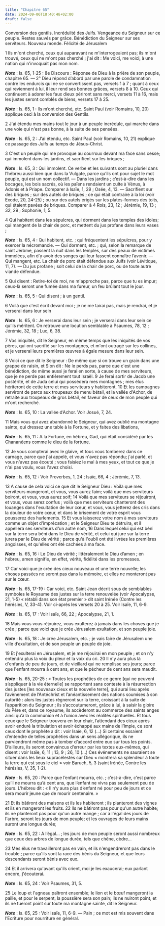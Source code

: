 ```yaml
---
title: "Chapitre 65"
date: 2024-09-06T18:40:48+02:00
draft: false
---
```



Conversion des gentils.
Incrédulité des Juifs.
Vengeance du Seigneur sur ce peuple.
Restes sauvés par grâce.
Bénédiction du Seigneur sur ses serviteurs.
Nouveau monde.
Félicité de Jérusalem


1 Ils m'ont cherché, ceux qui auparavant ne m'interrogeaient pas; ils m'ont trouvé, ceux qui ne m'ont pas cherché ; j'ai dit : Me voici, me voici, à une nation qui n'invoquait pas mon nom.

***Note*** :  Is. 65, 1-25 : 8e Discours : Réponse de Dieu à la prière de son peuple, chapitre 65. ― 2° Dieu répond d’abord par une parole de condamnation contre les endurcis qui ne se convertissent pas, versets 1 à 7 ; quant à ceux qui reviennent à lui, il leur rend ses bonnes grâces, versets 8 à 10. Ceux qui continuent à adorer les faux dieux périront sans merci, versets 11 à 16, mais les justes seront comblés de biens, versets 17 à 25.

***Note*** :  Is. 65, 1 : Ils m’ont cherché, etc. Saint Paul (voir Romains, 10, 20) applique ceci à la conversion des Gentils.

2 J'ai étendu mes mains tout le jour à un peuple incrédule, qui marche dans une voie qui n'est pas bonne, à la suite de ses pensées.

***Note*** :  Is. 65, 2 : J’ai étendu, etc. Saint Paul (voir Romains, 10, 21) explique ce passage des Juifs au temps de Jésus-Christ.

3 C'est un peuple qui me provoque au courroux devant ma face sans cesse; qui immolent dans les jardins, et sacrifient sur les briques ;

***Note*** :  Is. 65, 3 : Qui immolent. Ce verbe et les suivants sont au pluriel dans l’hébreu aussi bien que dans la Vulgate, parce qu’ils ont pour sujet le mot peuple, qui est un nom collectif. ― Dans les jardins ; c’est-à-dire dans les bocages, les bois sacrés, où les païens rendaient un culte à Vénus, à Adonis et à Priape. Comparer à Isaïe, 1, 29 ; Osée, 4, 13. ― Sacrifient sur des briques ; sur des autels de briques ; ce qui était contraire à la loi (voir Exode, 20, 24-25) ; ou sur des autels érigés sur les plates-formes des toits, qui étaient pavées de briques. Comparer à 4 Rois, 23, 12 ; Jérémie, 19, 13 ; 32, 29 ; Sophonie, 1, 5.

4 Qui habitent dans les sépulcres, qui dorment dans les temples des idoles; qui mangent de la chair de porc, et mettent du jus profane dans leurs vases ;

***Note*** :  Is. 65, 4 : Qui habitent, etc. ; qui fréquentent les sépulcres, pour y exercer la nécromancie. ― Qui dorment, etc. ; qui, selon la remarque de saint Jérôme, passent la nuit dans les temples, sur des peaux de victimes immolées, afin d’y avoir des songes qui leur fassent connaître l’avenir. ― Qui mangent, etc. La chair de porc était défendue aux Juifs (voir Lévitique, 11, 7). ― Du jus profane ; soit celui de la chair de porc, ou de toute autre viande défendue.

5 Qui disent : Retire-toi de moi, ne m'approche pas, parce que tu es impur; ceux-là seront une fumée dans ma fureur, un feu brûlant tout le jour.

***Note*** :  Is. 65, 5 : Qui disent ; à un gentil.


6 Voilà que c'est écrit devant moi ; je ne me tairai pas, mais je rendrai, et je verserai dans leur sein

***Note*** :  Is. 65, 6 : Je verserai dans leur sein ; je verserai dans leur sein ce qu’ils méritent. On retrouve une locution semblable à Psaumes, 78, 12 ; Jérémie, 32, 18 ; Luc, 6, 38.

7 Vos iniquités, dit le Seigneur, en même temps que les iniquités de vos pères, qui ont sacrifié sur les montagnes, et m'ont outragé sur les collines, et je verserai leurs premières œuvres à égale mesure dans leur sein.


8 Voici ce que dit le Seigneur : De même que si on trouve un grain dans une grappe de raisin, et Sion dit : Ne le perds pas, parce que c'est une bénédiction, de même aussi je ferai en sorte, à cause de mes serviteurs, que je ne perde pas entièrement tout Israël. 9 Je ferai sortir de Jacob une postérité, et de Juda celui qui possédera mes montagnes ; mes élus hériteront de cette terre et mes serviteurs y habiteront. 10 Et les campagnes serviront de parcs aux troupeaux de menu bétail, et la vallée d'Achor, de retraite aux troupeaux de gros bétail, en faveur de ceux de mon peuple qui m'ont recherché.

***Note*** :  Is. 65, 10 : La vallée d’Achor. Voir Josué, 7, 24.


11 Mais vous qui avez abandonné le Seigneur, qui avez oublié ma montagne sainte, qui dressez une table à la Fortune, et y faites des libations,

***Note*** :  Is. 65, 11 : A la Fortune, en hébreu, Gad, qui était considéré par les Chananéens comme le dieu de la fortune.

12 Je vous compterai avec le glaive, et tous vous tomberez dans ce carnage, parce que j'ai appelé, et vous n'avez pas répondu; j'ai parlé, et vous n'avez pas écouté ; vous faisiez le mal à mes yeux, et tout ce que je n'ai pas voulu, vous l'avez choisi.

***Note*** :  Is. 65, 12 : Voir Proverbes, 1, 24 ; Isaïe, 66, 4 ; Jérémie, 7, 13.


13 A cause de cela voici ce que dit le Seigneur Dieu : Voilà que mes serviteurs mangeront, et vous, vous aurez faim; voilà que mes serviteurs boiront, et vous, vous aurez soif; 14 Voilà que mes serviteurs se réjouiront, et vous, vous serez confus ; voilà que mes serviteurs chanteront des louanges dans l'exultation de leur cœur, et vous, vous jetterez des cris dans la douleur de votre cœur, et dans le brisement de votre esprit vous pousserez des hurlements. 15 Et vous laisserez votre nom à mes serviteurs comme un objet d'imprécation ; et le Seigneur Dieu te détruira, et il appellera ses serviteurs d'un autre nom, 16 Dans lequel celui qui est béni sur la terre sera béni dans le Dieu de vérité, et celui qui jure sur la terre jurera par le Dieu de vérité ; parce qu'à l'oubli ont été livrées les premières angoisses, et qu'elles ont été cachées à ma face.

***Note*** :  Is. 65, 16 : Le Dieu de vérité ; littéralement le Dieu d’amen ; en hébreu, amen signifie, en effet, vérité, fidélité dans les promesses.


17 Car voici que je crée des cieux nouveaux et une terre nouvelle; les choses passées ne seront pas dans la mémoire, et elles ne monteront pas sur le cœur.

***Note*** :  Is. 65, 17-19 : Car voici, etc. Saint Jean décrit sous de semblables symboles le Royaume des justes sur la terre renouvelée (voir Apocalypse, 21, 1-5) « rétabli dans son état premier » dit saint Irénée (Contre les hérésies, V, 33-4). Voir ci-après les versets 20 à 25. Voir Isaïe, 11, 6-9.

***Note*** :  Is. 65, 17 : Voir Isaïe, 66, 22 ; Apocalypse, 21, 1.

18 Mais vous vous réjouirez, vous exulterez à jamais dans les choses que je crée ; parce que voici que je crée Jérusalem exultation, et son peuple joie.

***Note*** :  Is. 65, 18 : Je crée Jérusalem, etc. ; je vais faire de Jérusalem une ville d’exultation, et de son peuple un peuple de joie.


19 Et j'exulterai en Jérusalem, et je me réjouirai en mon peuple ; et on n'y entendra plus la voix du pleur et la voix du cri. 20 Il n'y aura plus là d'enfants de peu de jours, et de vieillard qui ne remplisse ses jours; parce que l'enfant mourra à cent ans, et que le pécheur de cent ans sera maudit.

***Note*** :  Is. 65, 20-25 : « Toutes les prophéties de ce genre [qui ne peuvent s’appliquer à la vie éternelle] se rapportent sans conteste à la résurrection des justes [les nouveaux cieux et la nouvelle terre], qui aurai lieu après l’avènement de l’Antéchrist et l’anéantissement des nations soumises à son autorité : alors les justes règneront sur la terre, croissant à la suite de l’apparition du Seigneur ; ils s’accoutumeront, grâce à lui, à saisir la gloire du Père et, dans ce royaume, ils accèderont au commerce des saints anges ainsi qu’à la communion et à l’union avec les réalités spirituelles. Et tous ceux que le Seigneur trouvera en leur chair, l’attendant des cieux après avoir enduré la tribulation et avoir échappé aux mains de l’Impie, ce sont ceux dont le prophète a dit : voir Isaïe, 6, 12 (…) Si certains essaient d’entendre de telles prophéties dans un sens allégorique, ils ne parviendront même pas à tomber d’accord entre eux sur tous les points. D’ailleurs, ils seront convaincus d’erreur par les textes
eux-mêmes, qui disent : voir Isaïe, 6, 11 ; 13, 9 ; 26, 10 (…) Ces événements ne sauraient se situer dans les lieux supracélestes car Dieu « montrera sa splendeur à toute la terre qui est sous le ciel » voir Baruch, 5, 3 (saint Irénée, Contre les hérésies, V, 35, 1-2).

***Note*** :  Is. 65, 20 : Parce que l’enfant mourra, etc. ; c’est-à-dire, c’est parce qu’il ne mourra qu’à cent ans, que l’enfant ne vivra pas seulement peu de jours. L’hébreu dit : « Il n’y aura plus d’enfant né pour peu de jours et ce sera mourir jeune que de mourir centenaire. »


21 Et ils bâtiront des maisons et ils les habiteront ; ils planteront des vignes et ils en mangeront les fruits. 22 Ils ne bâtiront pas pour qu'un autre habite; ils ne planteront pas pour qu'un autre mange ; car à l'égal des jours de l'arbre, seront les jours de mon peuple; et les ouvrages de leurs mains auront une longue durée;

***Note*** :  Is. 65, 22 : A l’égal… ; les jours de mon peuple seront aussi nombreux que ceux des arbres de longue durée, tels que chêne, cèdre…

23 Mes élus ne travailleront pas en vain, et ils n'engendreront pas dans le trouble ; parce qu'ils sont la race des bénis du Seigneur, et que leurs descendants seront bénis avec eux.


24 Et il arrivera qu'avant qu'ils crient, moi je les exaucerai; eux parlant encore, j'écouterai.

***Note*** :  Is. 65, 24 : Voir Psaumes, 31, 5.

25 Le loup et l'agneau paîtront ensemble; le lion et le bœuf mangeront la paille, et pour le serpent, la poussière sera son pain; ils ne nuiront point, et ils ne tueront point sur toute ma montagne sainte, dit le Seigneur.

***Note*** :  Is. 65, 25 : Voir Isaïe, 11, 6-9. ― Pain ; ce mot est mis souvent dans l’Ecriture pour nourriture en général.

